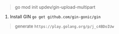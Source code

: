 > go mod init updev/gin-upload-multipart
1. Install GIN ``go get github.com/gin-gonic/gin``

> generate ``https://play.golang.org/p/j_c4BDoIUw``